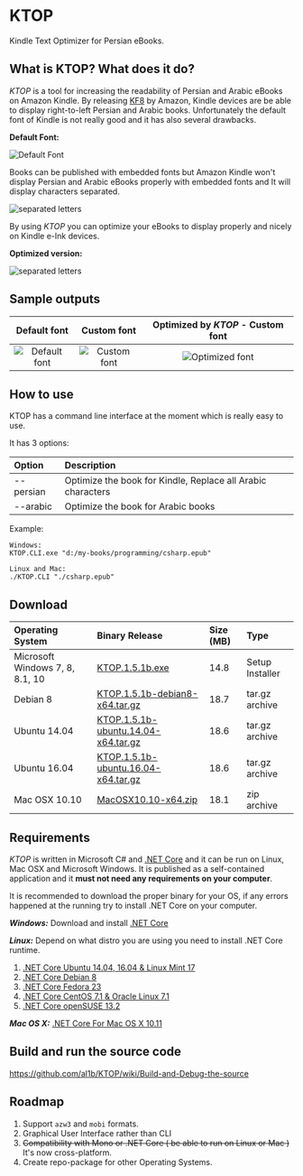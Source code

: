 # KTOP
Kindle Text Optimizer for Persian eBooks.


## What is KTOP? What does it do?

*KTOP* is a tool for increasing the readability of Persian and Arabic eBooks on Amazon Kindle. By releasing [KF8](https://www.amazon.com/gp/feature.html?docId=1000729511) by Amazon, Kindle devices are be able to display right-to-left Persian and Arabic books. Unfortunately the default font of Kindle is not really good and it has also several drawbacks.

**Default Font:**


![Default Font](https://al1b.github.io/KTOP/kindle-default-font.jpg) 

Books can be published with embedded fonts but Amazon Kindle won't display Persian and Arabic eBooks properly with embedded fonts and It will display characters separated.


![separated letters](https://al1b.github.io/KTOP/kindle-seperated-persian-text.jpg) 

By using *KTOP* you can optimize your eBooks to display properly and nicely on Kindle e-Ink devices.

**Optimized version:**

![separated letters](https://al1b.github.io/KTOP/kindle-persian-text-optmized.jpg) 


## Sample outputs

| Default font        | Custom font           | Optimized by ***KTOP*** - Custom font  |
| :-------------: |:-------------:| :-----:|
|![Default font](https://al1b.github.io/KTOP/02-default-font.jpg)|![Custom font](https://al1b.github.io/KTOP/03-custom-font.jpg)|![Optimized font](https://al1b.github.io/KTOP/01-optimized.jpg)|


## How to use

KTOP has a command line interface at the moment which is really easy to use.

It has 3 options:

| Option       | Description          |
| :------------- |:-------------|
|--persian|Optimize the book for Kindle, Replace all Arabic characters|
|--arabic|Optimize the book for Arabic books|

Example:


```
Windows:
KTOP.CLI.exe "d:/my-books/programming/csharp.epub"

Linux and Mac:
./KTOP.CLI "./csharp.epub"
```

## Download
| Operating System       | Binary Release          | Size (MB)|Type         |
| :------------- |:-------------|:-------------|:-------------|
|Microsoft Windows 7, 8, 8.1, 10|[KTOP.1.5.1b.exe](https://github.com/al1b/KTOP/releases/download/v1.5.1b/KTOP.1.5.1b.exe)|14.8|Setup Installer|
|Debian 8|[KTOP.1.5.1b-debian8-x64.tar.gz](https://github.com/al1b/KTOP/releases/download/v1.5.1b/KTOP.1.5.1b-debian.8-x64.tar.gz)|18.7| tar.gz archive|
|Ubuntu 14.04|[KTOP.1.5.1b-ubuntu.14.04-x64.tar.gz](https://github.com/al1b/KTOP/releases/download/v1.5.1b/KTOP.1.5.1b-ubuntu.14.04-x64.tar.gz)|18.6| tar.gz archive|
|Ubuntu 16.04|[KTOP.1.5.1b-ubuntu.16.04-x64.tar.gz](https://github.com/al1b/KTOP/releases/download/v1.5.1b/KTOP.1.5.1b-ubuntu.16.04-x64.tar.gz)|18.6| tar.gz archive|
|Mac OSX 10.10|[MacOSX10.10-x64.zip](https://github.com/al1b/KTOP/releases/download/v1.5.1b/KTOP.1.5.1b-osx.10.10-x64.zip)|18.1| zip archive|


## Requirements

*KTOP* is written in Microsoft C# and [.NET Core](https://github.com/dotnet/core) and it can be run on Linux, Mac OSX and Microsoft Windows. It is published as a self-contained application and it **must not need any requirements on your computer**.

It is recommended to download the proper binary for your OS, if any errors happened at the running try to install .NET Core on your computer. 

***Windows:***
Download and install [.NET Core](https://go.microsoft.com/fwlink/?LinkID=809109)

***Linux:***
Depend on what distro you are using you need to install .NET Core runtime.

1. [.NET Core Ubuntu 14.04, 16.04 & Linux Mint 17](http://www.microsoft.com/net/core#ubuntu)
2. [.NET Core Debian 8](http://www.microsoft.com/net/core#debian)
3. [.NET Core Fedora 23](http://www.microsoft.com/net/core#fedora)
4. [.NET Core CentOS 7.1 & Oracle Linux 7.1](http://www.microsoft.com/net/core#centos)
5. [.NET Core openSUSE 13.2](http://www.microsoft.com/net/core#opensuse)

***Mac OS X:***
[.NET Core For Mac OS X 10.11](http://www.microsoft.com/net/core#macos)


## Build and run the source code

https://github.com/al1b/KTOP/wiki/Build-and-Debug-the-source


## Roadmap


1. Support `azw3` and `mobi` formats.
2. Graphical User Interface rather than CLI
3. ~~Compatibility with Mono or .NET Core ( be able to run on Linux or Mac )~~ It's now cross-platform.
4. Create repo-package for other Operating Systems.
